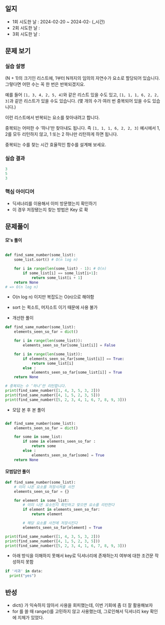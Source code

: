 
## 일지
- 1회 시도한 날 : 2024-02-20 ~ 2024-02- (_시간)
- 2회 시도한 날 : 
- 3회 시도한 날 : 

## 문제 보기

### 실습 설명
(N + 1)의 크기인 리스트에, 1부터 N까지의 임의의 자연수가 요소로 할당되어 있습니다. 그렇다면 어떤 수는 꼭 한 번은 반복되겠지요.

예를 들어 `[1, 3, 4, 2, 5, 4]`와 같은 리스트 있을 수도 있고, `[1, 1, 1, 6, 2, 2, 3]`과 같은 리스트가 있을 수도 있습니다. (몇 개의 수가 여러 번 중복되어 있을 수도 있습니다.)

이런 리스트에서 반복되는 요소를 찾아내려고 합니다.

중복되는 어떠한 수 ‘하나’만 찾아내도 됩니다. 즉 `[1, 1, 1, 6, 2, 2, 3]` 예시에서 1, 2를 모두 리턴하지 않고, 1 또는 2 하나만 리턴하게 하면 됩니다.

중복되는 수를 찾는 시간 효율적인 함수를 설계해 보세요.

### 실습 결과
```python
3
5
3
```

### 핵심 아이디어
- 딕셔너리를 이용해서 이미 방문했는지 확인하기
- 이 경우 저장됐는지 찾는 방법은 Key 로 확 

## 문제풀이

#### 모's 풀이
```python

def find_same_number(some_list):
    some_list.sort() # O(n log n)

    for i in range(len(some_list) - 1): # O(n)
        if some_list[i] == some_list[i+1]:
            return some_list[i + 1]
    return None
# => O(n log n)

```
- O(n log n) 이지만 복잡도는 O(n)으로 해야함
- sort 는 퀵소트, 머지소트 이기 때문에 사용 불가

- 개선한 풀이
```python
def find_same_number(some_list):
    elements_seen_so_far = dict()

    for i in range(len(some_list)):
        elements_seen_so_far[some_list[i]] = False

    for i in range(len(some_list)):
        if elements_seen_so_far[some_list[i]] == True:
            return some_list[i]
        else :
            elements_seen_so_far[some_list[i]] = True
    return None

# 중복되는 수 ‘하나’만 리턴합니다.
print(find_same_number([1, 4, 3, 5, 3, 2]))
print(find_same_number([4, 1, 5, 2, 3, 5]))
print(find_same_number([5, 2, 3, 4, 1, 6, 7, 8, 9, 3]))
```

- 모답 본 후 본 풀이
```python

def find_same_number(some_list):
    elements_seen_so_far = dict()

    for some in some_list:
        if some in elements_seen_so_far :
            return some
        else :
            elements_seen_so_far[some] = True
    return None
```

#### 모범답안 풀이
```python
def find_same_number(some_list):
    # 이미 나온 요소를 저장시켜줄 사전
    elements_seen_so_far = {}

    for element in some_list:
        # 이미 나온 요소인지 확인하고 맞으면 요소를 리턴한다
        if element in elements_seen_so_far:
            return element

        # 해당 요소를 사전에 저장시킨다
        elements_seen_so_far[element] = True

print(find_same_number([1, 4, 3, 5, 3, 2]))
print(find_same_number([4, 1, 5, 2, 3, 5]))
print(find_same_number([5, 2, 3, 4, 1, 6, 7, 8, 9, 3]))
```

- 아래 방식을 이해하지 못해서 key로 딕셔너리에 존재하는지 여부에 대한 조건문 작성하지 못함
```python
if '사과' in data:
  print("yes")
```

## 반성
- dict() 가 익숙하지 않아서 사용을 회피했는데, 이번 기회에 좀 더 잘 활용해보자
- for 를 쓸 때 range()를 고민하지 않고 사용했는데, 그로인해서 딕셔너리 key 확인에 지체가 있었다.